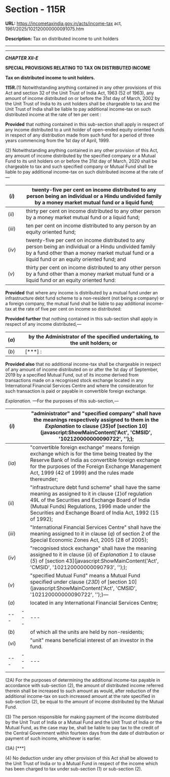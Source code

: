 # Section - 115R

**URL:** https://incometaxindia.gov.in/acts/income-tax act, 1961/2025/102120000000091075.htm

**Description:** Tax on distributed income to unit holders

---

****

_**CHAPTER XII-E**_

**SPECIAL PROVISIONS RELATING TO TAX ON DISTRIBUTED INCOME**

**Tax on distributed income to unit holders.**

**115R.**(1) Notwithstanding anything contained in any other provisions of this Act and section 32 of the Unit Trust of India Act, 1963 (52 of 1963), any amount of income distributed on or before the 31st day of March, 2002 by the Unit Trust of India to its unit holders shall be chargeable to tax and the Unit Trust of India shall be liable to pay additional income-tax on such distributed income at the rate of ten per cent :

**Provided** that nothing contained in this sub-section shall apply in respect of any income distributed to a unit holder of open-ended equity oriented funds in respect of any distribution made from such fund for a period of three years commencing from the 1st day of April, 1999.

(2) Notwithstanding anything contained in any other provision of this Act, any amount of income distributed by the specified company or a Mutual Fund to its unit holders on or before the 31st day of March, 2020 shall be chargeable to tax and such specified company or Mutual Fund shall be liable to pay additional income-tax on such distributed income at the rate of—

(_i_)|  |  twenty-five per cent on income distributed to any person being an individual or a Hindu undivided family by a money market mutual fund or a liquid fund;  
---|---|---  
(_ii_)|  |  thirty per cent on income distributed to any other person by a money market mutual fund or a liquid fund;  
(_iii_)|  |  ten per cent on income distributed to any person by an equity oriented fund;  
(_iv_)|  |  twenty-five per cent on income distributed to any person being an individual or a Hindu undivided family by a fund other than a money market mutual fund or a liquid fund or an equity oriented fund; and  
(_v_)|  |  thirty per cent on income distributed to any other person by a fund other than a money market mutual fund or a liquid fund or an equity oriented fund:  
  
**Provided** that where any income is distributed by a mutual fund under an infrastructure debt fund scheme to a non-resident (not being a company) or a foreign company, the mutual fund shall be liable to pay additional income-tax at the rate of five per cent on income so distributed:

**Provided further** that nothing contained in this sub-section shall apply in respect of any income distributed,—

(_a_)|  |  by the Administrator of the specified undertaking, to the unit holders; or  
---|---|---  
(_b_)|  |  [***] :  
  
**Provided also** that no additional income-tax shall be chargeable in respect of any amount of income distributed on or after the 1st day of September, 2019 by a specified Mutual Fund, out of its income derived from transactions made on a recognised stock exchange located in any International Financial Services Centre and where the consideration for such transaction is paid or payable in convertible foreign exchange.

_Explanation._ —For the purposes of this sub-section,—

(_i_)|  |  "administrator" and "specified company" shall have the meanings respectively assigned to them in the _Explanation_ to clause (_35_)of [section 10](javascript:ShowMainContent\('Act', 'CMSID', '102120000000090722', ''\););  
---|---|---  
(_ia_)|  |  "convertible foreign exchange" means foreign exchange which is for the time being treated by the Reserve Bank of India as convertible foreign exchange for the purposes of the Foreign Exchange Management Act, 1999 (42 of 1999) and the rules made thereunder;  
(_ii_)|  |  "infrastructure debt fund scheme" shall have the same meaning as assigned to it in clause (_1_)of regulation 49L of the Securities and Exchange Board of India (Mutual Funds) Regulations, 1996 made under the Securities and Exchange Board of India Act, 1992 (15 of 1992);  
(_iii_)|  |  "International Financial Services Centre" shall have the meaning assigned to it in clause (_q_) of section 2 of the Special Economic Zones Act, 2005 (28 of 2005);  
(_iv_)|  |  "recognised stock exchange" shall have the meaning assigned to it in clause (_ii_) of _Explanation 1_ to clause (_5_) of [section 43](javascript:ShowMainContent\('Act', 'CMSID', '102120000000090793', ''\););  
(_v_)|  |  "specified Mutual Fund" means a Mutual Fund specified under clause (_23D_) of [section 10](javascript:ShowMainContent\('Act', 'CMSID', '102120000000090722', ''\);)—  
(_a_)|  |  located in any International Financial Services Centre;  
---|---|---  
(_b_)|  |  of which all the units are held by non-residents;  
(_vi_)|  |  "unit" means beneficial interest of an investor in the fund.  
---|---|---  
  
(2A) For the purposes of determining the additional income-tax payable in accordance with sub-section (2), the amount of distributed income referred therein shall be increased to such amount as would, after reduction of the additional income-tax on such increased amount at the rate specified in sub-section (2), be equal to the amount of income distributed by the Mutual Fund.

(3) The person responsible for making payment of the income distributed by the Unit Trust of India or a Mutual Fund and the Unit Trust of India or the Mutual Fund, as the case may be, shall be liable to pay tax to the credit of the Central Government within fourteen days from the date of distribution or payment of such income, whichever is earlier.

(3A) [***]

(4) No deduction under any other provision of this Act shall be allowed to the Unit Trust of India or to a Mutual Fund in respect of the income which has been charged to tax under sub-section (1) or sub-section (2).